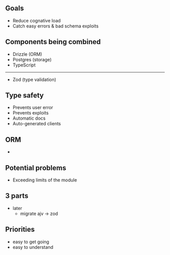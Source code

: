 ## Goals

- Reduce cognative load
- Catch easy errors & bad schema exploits

## Components being combined

- Drizzle (ORM)
- Postgres (storage)
- TypeScript

---

- Zod (type validation)

## Type safety

- Prevents user error
- Prevents exploits
- Automatic docs
- Auto-generated clients

## ORM

- 

## Potential problems

- Exceeding limits of the module

## 3 parts

- later
    - migrate ajv -> zod

## Priorities

- easy to get going
- easy to understand
